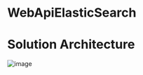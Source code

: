 
# WebApiElasticSearch

# Solution Architecture
![image](https://user-images.githubusercontent.com/19981961/131699662-5d369fa5-beba-4f9d-8088-0195489b958f.png)


